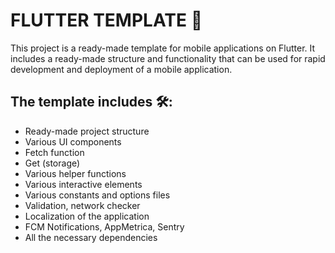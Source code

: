 # FLUTTER TEMPLATE 🧷
This project is a ready-made template for mobile applications on Flutter. It includes a ready-made structure and functionality that can be used for rapid development and deployment of a mobile application.

## The template includes 🛠:
- Ready-made project structure
- Various UI components
- Fetch function
- Get (storage)
- Various helper functions
- Various interactive elements
- Various constants and options files
- Validation, network checker 
- Localization of the application
- FCM Notifications, AppMetrica, Sentry
- All the necessary dependencies
